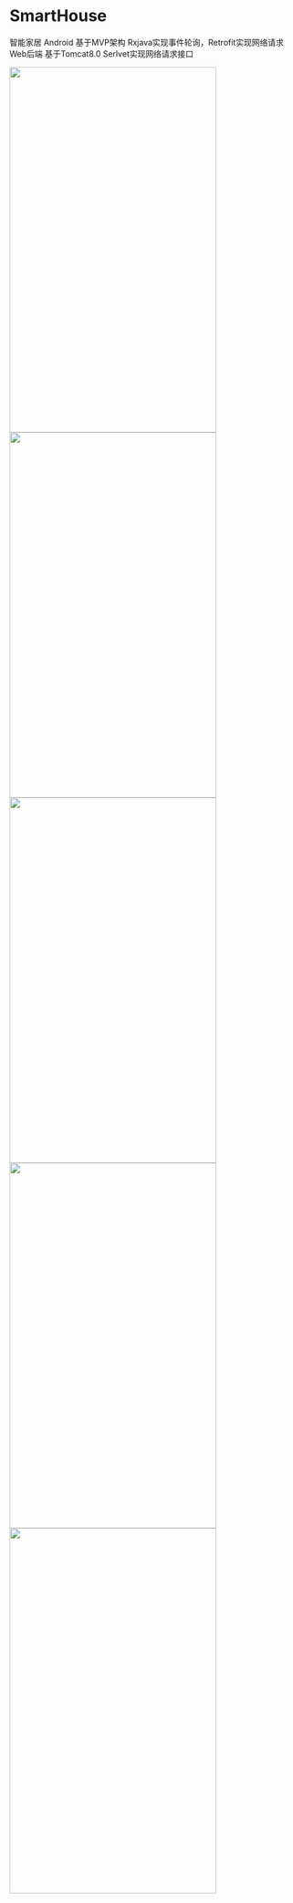 # SmartHouse
智能家居
Android   基于MVP架构 Rxjava实现事件轮询，Retrofit实现网络请求 
Web后端   基于Tomcat8.0 Serlvet实现网络请求接口


<img src="https://github.com/Hzy-Joel/SmartHouse/blob/master/img/1.jpg" width=362 height=640/>





<img src="https://github.com/Hzy-Joel/SmartHouse/blob/master/img/2.jpg" width=362 height=640/>




<img src="https://github.com/Hzy-Joel/SmartHouse/blob/master/img/3.jpg" width=362 height=640/>




<img src="https://github.com/Hzy-Joel/SmartHouse/blob/master/img/4.jpg" width=362 height=640/>




<img src="https://github.com/Hzy-Joel/SmartHouse/blob/master/img/5.jpg" width=362 height=640/>




